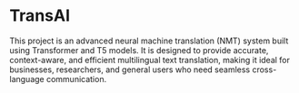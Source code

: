 # TransAI
This project is an advanced neural machine translation (NMT) system built using Transformer and T5 models. It is designed to provide accurate, context-aware, and efficient multilingual text translation, making it ideal for businesses, researchers, and general users who need seamless cross-language communication.
